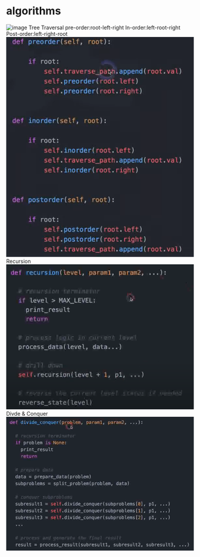 # algorithms

![image](https://github.com/canzhao0928/algorithms/assets/63222201/a624adbc-7c9b-49d9-94ae-9e20cbc54262)
Tree Traversal
pre-order:root-left-right
In-order:left-root-right
Post-order:left-right-root
![Alt text](image.png)
Recursion
![Alt text](image-1.png)
Divde & Conquer
![Alt text](image-2.png)
